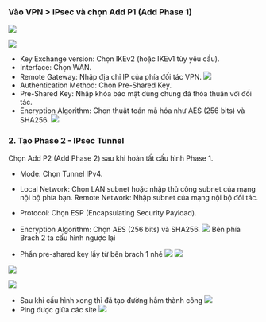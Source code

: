 ### Vào VPN > IPsec và chọn Add P1 (Add Phase 1)
![](https://img001.prntscr.com/file/img001/8zlP3u2rRrmEfFi2SuRkJw.png)

![](https://img001.prntscr.com/file/img001/gUHKXvkrRwaCUvh9pgce5A.png)
- Key Exchange version: Chọn IKEv2 (hoặc IKEv1 tùy yêu cầu).
- Interface: Chọn WAN.
- Remote Gateway: Nhập địa chỉ IP của phía đối tác VPN.
![](https://img001.prntscr.com/file/img001/-bi44cVcQyerRBaQQ1rV-A.png)
- Authentication Method: Chọn Pre-Shared Key.
- Pre-Shared Key: Nhập khóa bảo mật dùng chung đã thỏa thuận với đối tác.
- Encryption Algorithm: Chọn thuật toán mã hóa như AES (256 bits) và SHA256.
![](https://img001.prntscr.com/file/img001/-bi44cVcQyerRBaQQ1rV-A.png)
### 2. Tạo Phase 2 - IPsec Tunnel

Chọn Add P2 (Add Phase 2) sau khi hoàn tất cấu hình Phase 1.
- Mode: Chọn Tunnel IPv4.
- Local Network: Chọn LAN subnet hoặc nhập thủ công subnet của mạng nội bộ phía bạn.
Remote Network: Nhập subnet của mạng nội bộ đối tác.
- Protocol: Chọn ESP (Encapsulating Security Payload).
- Encryption Algorithm: Chọn AES (256 bits) và SHA256.
![](https://img001.prntscr.com/file/img001/cGdvH8npSCCa7eqYR24pfg.png)
Bên phía Brach 2 ta cấu hình ngược lại

- Phần pre-shared key lấy từ bên brach 1 nhé
![](https://img001.prntscr.com/file/img001/nfUSKTTfQlqP1LkcS8z8_g.png)
![](https://img001.prntscr.com/file/img001/wk6zMhJySr6EYeAE1h7PQw.png)

![](https://img001.prntscr.com/file/img001/U1nWTk5iS2-HtNyUQ9yIzw.png)

![](https://img001.prntscr.com/file/img001/sI1j_HVAR5OZ1Bh6L5T9jQ.png)
- Sau khi cấu hình xong thì đã tạo đường hầm thành công
![](https://img001.prntscr.com/file/img001/Bkp3dM0ZQKypVgiHzaKwYA.png)
- Ping được giữa các site
![](https://img001.prntscr.com/file/img001/ZZYwOXS8TaqmIEPkxIl7_g.png)
